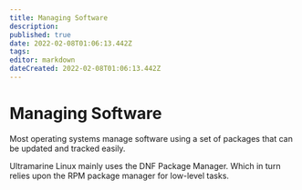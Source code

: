 ```yaml
---
title: Managing Software
description: 
published: true
date: 2022-02-08T01:06:13.442Z
tags: 
editor: markdown
dateCreated: 2022-02-08T01:06:13.442Z
---
```


# Managing Software
Most operating systems manage software using a set of packages that can be updated and tracked easily.



Ultramarine Linux mainly uses the DNF Package Manager. Which in turn relies upon the RPM package manager for low-level tasks.